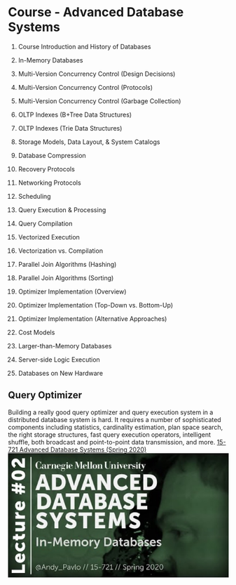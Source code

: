 # Course - Advanced Database Systems

1. Course Introduction and History of Databases

2. In-Memory Databases

3. Multi-Version Concurrency Control (Design Decisions)

4. Multi-Version Concurrency Control (Protocols)

5. Multi-Version Concurrency Control (Garbage Collection)

6. OLTP Indexes (B+Tree Data Structures)

7. OLTP Indexes (Trie Data Structures)

8. Storage Models, Data Layout, & System Catalogs

9. Database Compression

10. Recovery Protocols

11. Networking Protocols

12. Scheduling

13. Query Execution & Processing

14. Query Compilation

15. Vectorized Execution

16. Vectorization vs. Compilation

17. Parallel Join Algorithms (Hashing)

18. Parallel Join Algorithms (Sorting)

19. Optimizer Implementation (Overview)

20. Optimizer Implementation (Top-Down vs. Bottom-Up)

21. Optimizer Implementation (Alternative Approaches)

22. Cost Models

23. Larger-than-Memory Databases

24. Server-side Logic Execution

25. Databases on New Hardware

## Query Optimizer

Building a really good query optimizer and query execution system in a distributed database system is hard. It requires a number of sophisticated components including statistics, cardinality estimation, plan space search, the right storage structures, fast query execution operators, intelligent shuffle, both broadcast and point-to-point data transmission, and more.
[15-721 Advanced Database Systems (Spring 2020)](https://www.youtube.com/playlist?list=PLSE8ODhjZXjasmrEd2_Yi1deeE360zv5O)
![image](media/Course-Advanced-Database-Systems-image1.jpg)
